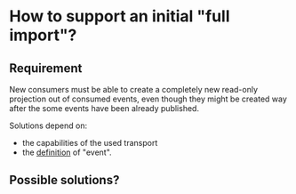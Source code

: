 # How to support an initial "full import"?

## Requirement

New consumers must be able to create a completely new read-only projection out of consumed events, even though they might be created way after the some events have been already published.

Solutions depend on:

- the capabilities of the used transport
- the [definition](event-definition.md) of "event".

## Possible solutions?
